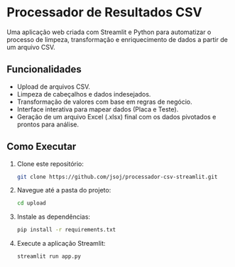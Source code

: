 # Processador de Resultados CSV

Uma aplicação web criada com Streamlit e Python para automatizar o processo de limpeza, transformação e enriquecimento de dados a partir de um arquivo CSV.

## Funcionalidades

- Upload de arquivos CSV.
- Limpeza de cabeçalhos e dados indesejados.
- Transformação de valores com base em regras de negócio.
- Interface interativa para mapear dados (Placa e Teste).
- Geração de um arquivo Excel (.xlsx) final com os dados pivotados e prontos para análise.

## Como Executar

1.  Clone este repositório:
    ```bash
    git clone https://github.com/jsoj/processador-csv-streamlit.git
    
2.  Navegue até a pasta do projeto:
    ```bash
    cd upload
    ```
3.  Instale as dependências:
    ```bash
    pip install -r requirements.txt
    ```
4.  Execute a aplicação Streamlit:
    ```bash
    streamlit run app.py
    ```
